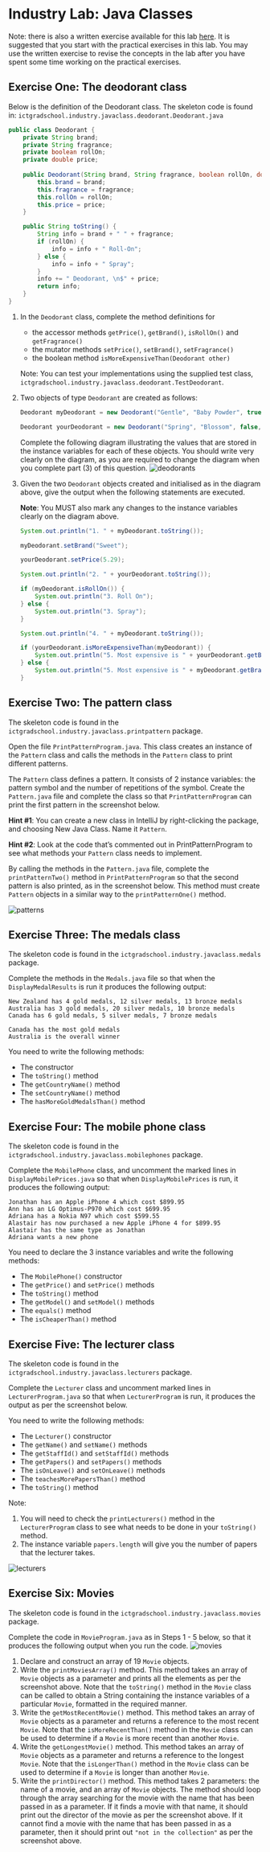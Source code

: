 # Industry Lab: Java Classes

Note: there is also a written exercise available for this lab [here](written-questions.md). It is suggested that you start with the practical exercises in this lab. You may use the written exercise to revise the concepts in the lab after you have spent some time working on the practical exercises.

## Exercise One: The deodorant class
Below is the definition of the Deodorant class. The skeleton code is found in: `ictgradschool.industry.javaclass.deodorant.Deodorant.java`
```java
public class Deodorant { 
    private String brand;
    private String fragrance;
    private boolean rollOn;
    private double price;
    
    public Deodorant(String brand, String fragrance, boolean rollOn, double price) {
        this.brand = brand;
        this.fragrance = fragrance;
        this.rollOn = rollOn;
        this.price = price; 
    }

    public String toString() {
        String info = brand + " " + fragrance;
        if (rollOn) {
            info = info + " Roll-On";
        } else {
            info = info + " Spray";
        }
        info += " Deodorant, \n$" + price;
        return info;
    }
}
```

1. In the `Deodorant` class, complete the method definitions for 
   * the accessor methods `getPrice()`, `getBrand()`, `isRollOn()` and `getFragrance()` 
   * the mutator methods `setPrice()`, `setBrand()`, `setFragrance()` 
   * the boolean method `isMoreExpensiveThan(Deodorant other)` 
   
   Note: You can test your implementations using the supplied test class, `ictgradschool.industry.javaclass.deodorant.TestDeodorant`.

2. Two objects of type `Deodorant` are created as follows:
    ```java
    Deodorant myDeodorant = new Deodorant("Gentle", "Baby Powder", true, 4.99);
    
    Deodorant yourDeodorant = new Deodorant("Spring", "Blossom", false, 3.99);
    ```
    Complete the following diagram illustrating the values that are stored in the instance variables for each of these objects.  You should write very clearly on the diagram, as you are required to change the diagram when you complete part (3) of this question.
    ![deodorants](deodorants.png)
    
 3. Given the two `Deodorant` objects created and initialised as in the diagram above, give the output when the following statements are executed.
    
    **Note**: You MUST also mark any changes to the instance variables clearly on the diagram above.
    
    ```java
    System.out.println("1. " + myDeodorant.toString());
    
    myDeodorant.setBrand("Sweet");
    
    yourDeodorant.setPrice(5.29);
    
    System.out.println("2. " + yourDeodorant.toString());
    
    if (myDeodorant.isRollOn()) {
        System.out.println("3. Roll On");
    } else {
        System.out.println("3. Spray");
    }
    
    System.out.println("4. " + myDeodorant.toString());
    
    if (yourDeodorant.isMoreExpensiveThan(myDeodorant)) {
        System.out.println("5. Most expensive is " + yourDeodorant.getBrand());
    } else {
        System.out.println("5. Most expensive is " + myDeodorant.getBrand());
    }
    ```
    
## Exercise Two: The pattern class
The skeleton code is found in the `ictgradschool.industry.javaclass.printpattern` package.

Open the file `PrintPatternProgram.java`. This class creates an instance of the `Pattern` class and calls the methods in the `Pattern` class to print different patterns. 

The `Pattern` class defines a pattern.  It consists of 2 instance variables:  the pattern symbol and the number of repetitions of the symbol. Create the `Pattern.java` file and complete the class so that `PrintPatternProgram` can print the first pattern in the screenshot below.

**Hint #1**: You can create a new class in IntelliJ by right-clicking the package, and choosing New  Java Class. Name it `Pattern`.

**Hint #2**: Look at the code that’s commented out in PrintPatternProgram to see what methods your `Pattern` class needs to implement.

By calling the methods in the `Pattern.java` file, complete the `printPatternTwo()` method in `PrintPatternProgram` so that the second pattern is also printed, as in the screenshot below.  This method must create `Pattern` objects in a similar way to the `printPatternOne()` method.

![patterns](patterns.png)

## Exercise Three: The medals class
The skeleton code is found in the `ictgradschool.industry.javaclass.medals` package.

Complete the methods in the `Medals.java` file so that when the `DisplayMedalResults` is run it produces the following output:
```text
New Zealand has 4 gold medals, 12 silver medals, 13 bronze medals
Australia has 3 gold medals, 20 silver medals, 10 bronze medals
Canada has 6 gold medals, 5 silver medals, 7 bronze medals

Canada has the most gold medals
Australia is the overall winner
```
You need to write the following methods:
* The constructor
* The `toString()` method
* The `getCountryName()` method
* The `setCountryName()` method
* The `hasMoreGoldMedalsThan()` method

## Exercise Four: The mobile phone class
The skeleton code is found in the `ictgradschool.industry.javaclass.mobilephones` package.

Complete the `MobilePhone` class, and uncomment the marked lines in `DisplayMobilePrices.java` so that when `DisplayMobilePrices` is run, it produces the following output:
```text
Jonathan has an Apple iPhone 4 which cost $899.95
Ann has an LG Optimus-P970 which cost $699.95
Adriana has a Nokia N97 which cost $599.55
Alastair has now purchased a new Apple iPhone 4 for $899.95
Alastair has the same type as Jonathan
Adriana wants a new phone
```
You need to declare the 3 instance variables and write the following methods:
* The `MobilePhone()` constructor 
* The `getPrice()` and `setPrice()` methods
* The `toString()` method
* The `getModel()` and `setModel()` methods
* The `equals()` method
* The `isCheaperThan()` method

## Exercise Five: The lecturer class
The skeleton code is found in the `ictgradschool.industry.javaclass.lecturers` package.

Complete the `Lecturer` class and uncomment marked lines in `LecturerProgram.java` so that when `LecturerProgram` is run, it produces the output as per the screenshot below.

You need to write the following methods:
* The `Lecturer()` constructor
* The `getName()` and `setName()` methods
* The `getStaffId()` and `setStaffId()` methods
* The `getPapers()` and `setPapers()` methods
* The `isOnLeave()` and `setOnLeave()` methods
* The  `teachesMorePapersThan()` method
* The `toString()` method

Note:
1. You will need to check the `printLecturers()` method in the `LecturerProgram` class to see what needs to be done in your `toString()` method.
2. The instance variable `papers.length` will give you the number of papers that the lecturer takes.

![lecturers](lecturers.png)

## Exercise Six: Movies
The skeleton code is found in the `ictgradschool.industry.javaclass.movies` package.

Complete the code in `MovieProgram.java` as in Steps 1 - 5 below, so that it produces the following output when you run the code.
![movies](movies.png)

1. Declare and construct an array of 19 `Movie` objects. 
2. Write the `printMoviesArray()` method.  This method takes an array of `Movie` objects as a parameter and prints all the elements as per the screenshot above.  Note that the `toString()` method in the `Movie` class can be called to obtain a String containing the instance variables of a particular `Movie`, formatted in the required manner.
3. Write the `getMostRecentMovie()` method.  This method takes an array of `Movie` objects as a parameter and returns a reference to the most recent `Movie`. Note that the `isMoreRecentThan()` method in the `Movie` class can be used to determine if a `Movie` is more recent than another `Movie`.
4. Write the `getLongestMovie()` method.  This method takes an array of `Movie` objects as a parameter and returns a reference to the longest  `Movie`. Note that the `isLongerThan()` method in the `Movie` class can be used to determine if a `Movie` is longer than another `Movie`.
5. Write the `printDirector()` method.  This method takes 2 parameters: the name of a movie, and an array of `Movie` objects. The method should loop through the array searching for the movie with the name that has been passed in as a parameter.  If it finds a movie with that name, it should print out the director of the movie as per the screenshot above.  If it cannot find a movie with the name that has been passed in as a parameter, then it should print out `"not in the collection"` as per the screenshot above.